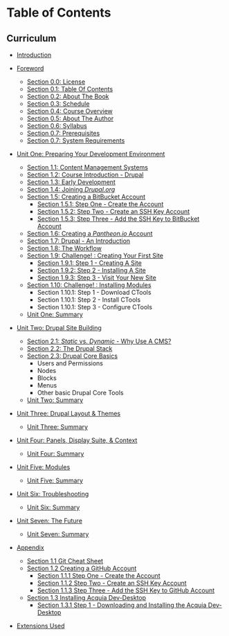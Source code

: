 # Table of Contents

## Curriculum

* [Introduction](README.md)
* [Foreword](manuscript/foreword.md)
    * [Section 0.0: License](manuscript/foreword-license.md)
    * [Section 0.1: Table Of Contents](table-of-contents.md)
    * [Section 0.2: About The Book](manuscript/about-the-book.md)
    * [Section 0.3: Schedule](manuscript/schedule.md)
    * [Section 0.4: Course Overview](manuscript/course-overview.md)
    * [Section 0.5: About The Author](manuscript/about-the-authors.md)
    * [Section 0.6: Syllabus](manuscript/syllabus.md)
    * [Section 0.7: Prerequisites](manuscript/prerequisites.md)
    * [Section 0.7: System Requirements](manuscript/system-requirements.md)
* [Unit One: Preparing Your Development Environment](manuscript/unit-1-preparing-your-development-environment.md "Unit One - Preparing Your Development Environment")
    * [Section 1.1: Content Management Systems](manuscript/content-management-systems.md "Content Management Systems")
    * [Section 1.2: Course Introduction - Drupal](manuscript/introduction.md "Section 1.2: Course Introduction - Drupal")
    * [Section 1.3: Early Development](manuscript/early-development.md)
    * [Section 1.4: Joining *Drupal.org*](manuscript/joining-drupal-org.md)
    * [Section 1.5: Creating a BitBucket Account](manuscript/creating-bitbucket-account.md)
        * [Section 1.5.1: Step One - Create the Account](manuscript/overview-&-development/creating-bitbucket-account/creating-bitbucket-account_step-1.md "Step One - Create the Account")
        * [Section 1.5.2: Step Two - Create an SSH Key Account](manuscript/overview-&-development/creating-bitbucket-account/creating-bitbucket-account_step-2.md "Step Two - Create an SSH Key Account")
        * [Section 1.5.3: Step Three - Add the SSH Key to BitBucket Account](manuscript/overview-&-development/creating-bitbucket-account/creating-bitbucket-account_step-3.md "Step Three - Add the SSH Key to BitBucket Account")
    * [Section 1.6: Creating a _Pantheon.io_ Account](manuscript/creating-pantheonio-account.md)
    * [Section 1.7: Drupal - An Introduction](manuscript/drupal-an-introduction.md "Drupal - An Introduction")    
    * [Section 1.8: The Workflow](manuscript/the-workflow.md)
    * [Section 1.9: Challenge! : Creating Your First Site](manuscript/creating-a-site.md "Section 1.9: Challenge! : Creating Your First Site")
        * [Section 1.9.1: Step 1 - Creating A Site](manuscript/creating-a-site/creating-a-site_1.md "Step 1 - Creating A Site")
        * [Section 1.9.2: Step 2 - Installing A Site](manuscript/creating-a-site/creating-a-site_1.md "Step 2 - Installing A Site")
        * [Section 1.9.3: Step 3 - Visit Your New Site](manuscript/creating-a-site/creating-a-site_1.md "Step 3 - Visit Your New Site")
    * [Section 1.10: Challenge! : Installing Modules](manuscript/installing-modules.md "Section 1.7: Challenge! : Installing Modules")    
        * Section 1.10.1: Step 1 - Download CTools
        * Section 1.10.1: Step 2 - Install CTools
        * Section 1.10.1: Step 3 - Configure CTools
    * [Unit One: Summary](manuscript/summary-unit-1.md "Unit One: Summary")
* [Unit Two: Drupal Site Building](manuscript/unit-2-site-building.md "Unit Two: Drupal Site Building")
    * [Section 2.1: *Static* vs. *Dynamic* - Why Use A CMS?](manuscript/why-use-a-cms.md "Why Use A CMS?")
    * [Section 2.2: The Drupal Stack](manuscript/the-drupal-stack.md "Section 2.2: The Drupal Stack")
    * [Section 2.3: Drupal Core Basics](manuscript/drupal-core-basics.md "Drupal Core Basics")
        * Users and Permissions
        * Nodes
        * Blocks
        * Menus
        * Other basic Drupal Core Tools
    * [Unit Two: Summary](manuscript/summary-unit-2.md "Unit Two: Summary")
* [Unit Three: Drupal Layout & Themes](manuscript/unit-3-layout-themes.md "Unit Three: Drupal Layout & Themes")
    * [Unit Three: Summary](manuscript/summary-unit-3.md "Unit Three: Summary")
* [Unit Four: Panels, Display Suite, & Context](manuscript/unit-4-panels-display-context.md "Unit Four: Panels, Display Suite, & Context")
    * [Unit Four: Summary](manuscript/summary-unit-4.md "Unit Four: Summary")
* [Unit Five: Modules](manuscript/unit-5-modules.md "Unit Five: Modules")
    * [Unit Five: Summary](manuscript/summary-unit-5.md "Unit Five: Summary")
* [Unit Six: Troubleshooting](manuscript/unit-6-troubleshooting.md "Unit Six: Troubleshooting")
    * [Unit Six: Summary](manuscript/summary-unit-6.md "Unit Six: Summary")
* [Unit Seven: The Future](manuscript/unit-7-the-future.md "Unit Seven: The Future")
    * [Unit Seven: Summary](manuscript/summary-unit-7.md "Unit Seven: Summary")

* [Appendix](appendix/appendix.md)
    * [Section 1.1 Git Cheat Sheet](appendix/git-cheat-sheet.md)
    * [Section 1.2 Creating a GitHub Account](manuscript/creating-github-account.md)
        * [Section 1.1.1 Step One - Create the Account](manuscript/overview-&-development/creating-github-account/creating-github-account_step-1.md "Step One - Create the Account")
        * [Section 1.1.2 Step Two - Create an SSH Key Account](manuscript/overview-&-development/creating-github-account/creating-github-account_step-2.md "Step Two - Create an SSH Key Account")
        * [Section 1.1.3 Step Three - Add the SSH Key to GitHub Account](manuscript/overview-&-development/creating-github-account/creating-github-account_step-3.md "Step Three - Add the SSH Key to GitHub Account")
    * [Section 1.3 Installing Acquia Dev-Desktop](appendix/installing-acquia-dev-desktop.md)
        * [Section 1.3.1 Step 1 - Downloading and Installing the Acquia Dev-Desktop](appendix/installing-acquia-dev-desktop/installing-acquia-dev-desktop_step-1.md)
* [Extensions Used](extensions-used.md)
